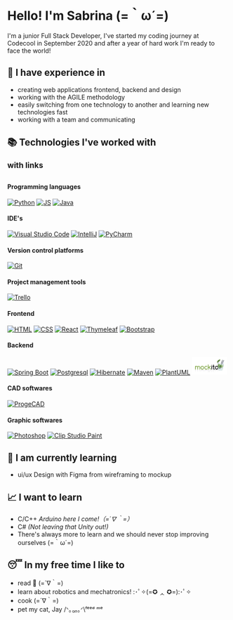 # Hello! I'm Sabrina 	(=｀ω´=)

I'm a junior Full Stack Developer, I've started my coding journey at Codecool in September 2020 and after a year of hard work I'm ready to face the world!

## :briefcase:  I have experience in
- creating web applications frontend, backend and design
- working with the AGILE methodology
- easily switching from one technology to another and learning new technologies fast
- working with a team and communicating

## :books: Technologies I've worked with<p><sup>with links</sup></p>

#### Programming languages
<p align="left">
<a href="https://www.python.org/"><img src="https://upload.wikimedia.org/wikipedia/commons/thumb/c/c3/Python-logo-notext.svg/121px-Python-logo-notext.svg.png" alt="Python" height="auto" width="40"></a>
<a href="https://www.javascript.com/"><img src="https://upload.wikimedia.org/wikipedia/commons/thumb/9/99/Unofficial_JavaScript_logo_2.svg/512px-Unofficial_JavaScript_logo_2.svg.png" alt="JS" height="auto" width="40"></a>
<a href="https://www.java.com/en/"><img src="https://upload.wikimedia.org/wikipedia/en/3/30/Java_programming_language_logo.svg" alt="Java" height="40" width="auto"></a>
</p>

#### IDE's
<p align="left">
<a href="https://code.visualstudio.com/"><img src="https://upload.wikimedia.org/wikipedia/commons/thumb/9/9a/Visual_Studio_Code_1.35_icon.svg/2048px-Visual_Studio_Code_1.35_icon.svg.png" alt="Visual Studio Code" height="auto" width="40"></a>
<a href="https://www.jetbrains.com/idea/"><img src="https://upload.wikimedia.org/wikipedia/commons/thumb/9/9c/IntelliJ_IDEA_Icon.svg/1024px-IntelliJ_IDEA_Icon.svg.png" alt="IntelliJ" height="auto" width="40"></a>
<a href="https://www.jetbrains.com/pycharm/"><img src="https://upload.wikimedia.org/wikipedia/commons/thumb/1/1d/PyCharm_Icon.svg/2048px-PyCharm_Icon.svg.png" alt="PyCharm" height="auto" width="40"></a>
</p>

#### Version control platforms
<p align="left">
<a href="https://git-scm.com/"><img src="https://git-scm.com/images/logos/downloads/Git-Icon-1788C.png" alt="Git" height="auto" width="40"></a>
</p>

#### Project management tools
<p align="left">
<a href=""><img src="https://upload.wikimedia.org/wikipedia/en/thumb/8/8c/Trello_logo.svg/1200px-Trello_logo.svg.png" alt="Trello" height="40" width="auto"></a>
</p>

#### Frontend 
<p align="left">
<a href="https://html.com/"><img src="https://upload.wikimedia.org/wikipedia/commons/thumb/8/80/HTML5_logo_resized.svg/1200px-HTML5_logo_resized.svg.png" alt="HTML" height="auto" width="40"></a>
<a href="https://www.w3.org/Style/CSS/Overview.en.html"><img src="https://upload.wikimedia.org/wikipedia/commons/thumb/d/d5/CSS3_logo_and_wordmark.svg/1200px-CSS3_logo_and_wordmark.svg.png" alt="CSS" height="auto" width="40"></a>
<a href="https://reactjs.org/"><img src="https://upload.wikimedia.org/wikipedia/commons/thumb/a/a7/React-icon.svg/1200px-React-icon.svg.png" alt="React" height="40" width="auto"></a>
<a href="https://www.thymeleaf.org/"><img src="https://www.thymeleaf.org/doc/images/thymeleaf.png" alt="Thymeleaf" height="auto" width="40"></a>
<a href="https://getbootstrap.com/"><img src="https://upload.wikimedia.org/wikipedia/commons/thumb/b/b2/Bootstrap_logo.svg/1200px-Bootstrap_logo.svg.png" alt="Bootstrap" height="40" width="auto"></a>
</p>

#### Backend
<p align="left">
<a href="https://spring.io/projects/spring-boot"><img src="https://user-images.githubusercontent.com/33158051/103466606-760a4000-4d14-11eb-9941-2f3d00371471.png" alt="Spring Boot" height="40" width="auto"></a>
<a href="https://www.postgresql.org/"><img src="https://upload.wikimedia.org/wikipedia/commons/2/29/Postgresql_elephant.svg" alt="Postgresql" height="auto" width="40"></a>
<a href="https://hibernate.org/"><img src="https://www.javatpoint.com/images/hibernate/hibernate2.png" alt="Hibernate" height="auto" width="40"></a>
<a href="https://maven.apache.org/"><img src="https://upload.wikimedia.org/wikipedia/commons/thumb/5/52/Apache_Maven_logo.svg/1280px-Apache_Maven_logo.svg.png" alt="Maven" height="40" width="auto"></a>
<a href="https://plantuml.com/"><img src="https://i.imgur.com/8AUrgGZ.png" alt="PlantUML" height="40" width="auto"></a>
<a href="https://site.mockito.org/"><img src="https://raw.githubusercontent.com/mockito/mockito/main/src/javadoc/org/mockito/logo.png" alt="Mockito" height="40" width="auto"></a>
</p>

#### CAD softwares
<p align="left">
<a href="https://www.progesoft.com/"><img src="https://lh5.googleusercontent.com/-G7aKYNEkgWA/VPMIWhdCcMI/AAAAAAAARRw/gVUlsv5I6-E/s128-no/icon.png" alt="ProgeCAD" height="40" width="auto"></a>
</p>

#### Graphic softwares
<p align="left">
<a href="https://www.adobe.com/products/photoshop.html"><img src="https://upload.wikimedia.org/wikipedia/commons/thumb/a/af/Adobe_Photoshop_CC_icon.svg/1200px-Adobe_Photoshop_CC_icon.svg.png" alt="Photoshop" height="40" width="auto"></a>
<a href="https://www.clipstudio.net/en/index_02/"><img src="https://seaboardace.com/images/uploads/game1/1262985592/clip-studio-paint.jpg" alt="Clip Studio Paint" height="40" width="auto"></a>
</p>

## :monocle_face: I am currently learning
- ui/ux Design with Figma from wireframing to mockup

## :chart_with_upwards_trend: I want to learn
- C/C++ *Arduino here I come!（=´∇｀=）*
- C# *(Not leaving that Unity out!)*
- There's always more to learn and we should never stop improving ourselves (=｀ω´=)

## :sleeping: In my free time I like to
- read :open_book: (=´∇｀=)
- learn about robotics and mechatronics! :･ﾟ✧(=✪ ᆺ ✪=):･ﾟ✧
- cook (=´∇｀=)
- pet my cat, Jay /ᐠ｡ퟑ｡ᐟ\ᶠᵉᵉᵈ ᵐᵉ

